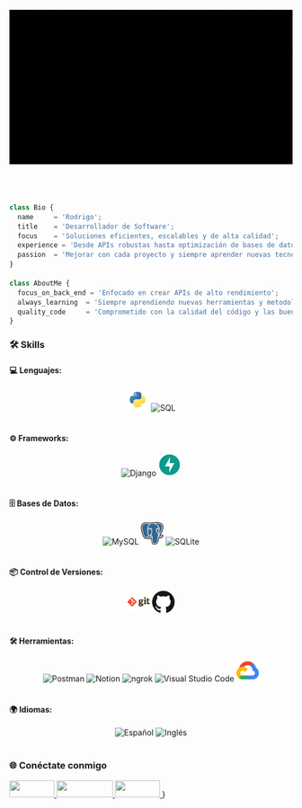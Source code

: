 <div align="center">
	<br>
	<img src="https://github.com/Rodrigo-Suarez/Rodrigo-Suarez/blob/main/rodrigo_github_banner.gif" width="1400" height="275">
	<br>
</div>
<br>
<br>

```python

class Bio {
  name     = 'Rodrigo';
  title    = 'Desarrollador de Software';
  focus    = 'Soluciones eficientes, escalables y de alta calidad';
  experience = 'Desde APIs robustas hasta optimización de bases de datos';
  passion  = 'Mejorar con cada proyecto y siempre aprender nuevas tecnologías';
}

class AboutMe {
  focus_on_back_end = 'Enfocado en crear APIs de alto rendimiento';
  always_learning  = 'Siempre aprendiendo nuevas herramientas y metodologías';
  quality_code     = 'Comprometido con la calidad del código y las buenas prácticas';
}

```

### 🛠️ Skills

#### 💻 Lenguajes:
<div align="center">
  <img alt="Python" width="40px" src="https://raw.githubusercontent.com/github/explore/master/topics/python/python.png" />
  <img alt="SQL" width="40px" src="https://miro.medium.com/v2/resize:fit:787/1*IYEvbY1IRNoXRTuAIWpERQ.png" />
</div>
<br />

#### ⚙️ Frameworks:
<div align="center">
  <img alt="Django" width="40px" src="https://avatars.githubusercontent.com/u/27804?s=200&v=4" />
  <img alt="FastAPI" width="40px" src="https://raw.githubusercontent.com/github/explore/master/topics/fastapi/fastapi.png" />
</div>
<br />

#### 🗄️ Bases de Datos:
<div align="center">
  <img alt="MySQL" width="40px" src="https://cdn-icons-png.flaticon.com/512/5968/5968313.png" />
  <img alt="PostgreSQL" width="40px" src="https://raw.githubusercontent.com/github/explore/master/topics/postgresql/postgresql.png" />
  <img alt="SQLite" width="40px" src="https://upload.wikimedia.org/wikipedia/commons/3/38/SQLite370.svg" />
</div>
<br />

#### 📦 Control de Versiones:
<div align="center">
  <img alt="Git" width="40px" src="https://raw.githubusercontent.com/github/explore/master/topics/git/git.png" />
  <img alt="GitHub" width="40px" src="https://raw.githubusercontent.com/github/explore/master/topics/github/github.png" />
</div>
<br />

#### 🛠️ Herramientas:
<div align="center">
  <img alt="Postman" width="40px" src="https://www.svgrepo.com/show/354202/postman-icon.svg" />
  <img alt="Notion" width="40px" src="https://upload.wikimedia.org/wikipedia/commons/4/45/Notion_app_logo.png" />
  <img alt="ngrok" width="40px" src="https://logowik.com/content/uploads/images/ngrok-api-gateway1400.logowik.com.webp" />
  <img alt="Visual Studio Code" width="40px" src="https://code.visualstudio.com/assets/favicon.ico" />
  <img alt="Google Cloud" width="40px" src="https://raw.githubusercontent.com/github/explore/master/topics/google-cloud/google-cloud.png" />
</div>
<br />

#### 🌍 Idiomas:
<div align="center">
  <img alt="Español" width="40px" src="https://upload.wikimedia.org/wikipedia/commons/thumb/9/9a/Flag_of_Spain.svg/32px-Flag_of_Spain.svg.png" />
  <img alt="Inglés" width="40px" src="https://upload.wikimedia.org/wikipedia/commons/thumb/a/a4/Flag_of_the_United_States.svg/32px-Flag_of-the-United-States.svg.png" />
</div>
<br />



### 🌐 Conéctate conmigo

<a href="https://www.linkedin.com/in/rodrigo-suarez-85225a318/">
    <img src="https://img.shields.io/badge/-LinkedIn-0A66C2?logo=linkedin&logoColor=white" width="80" height="30">
</a>
<a href="https://discord.com/users/558724992561315841/">
    <img src="https://img.shields.io/badge/-Discord-5865F2?logo=discord&logoColor=white" width="100" height="30">
</a>
<a href="mailto:rodrigo.facultad.unsj@gmail.com">
    <img src="https://img.shields.io/badge/-Gmail-EA4335?logo=gmail&logoColor=white" width="80" height="30">
</a>
}





